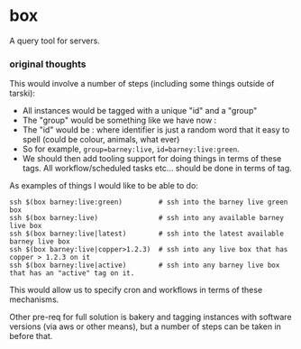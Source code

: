 box
===

A query tool for servers.

### original thoughts

This would involve a number of steps (including some things outside of tarski):
 - All instances would be tagged with a unique "id" and a "group"
 - The "group" would be something like we have now <customer>:<role>
 - The "id" would be <group>:<identifier> where identifier is just a random word
   that it easy to spell (could be colour, animals, what ever)
 - So for example,  `group=barney:live`, `id=barney:live:green`.
 - We should then add tooling support for doing things in terms of these tags. All
   workflow/scheduled tasks etc... should be done in terms of tag.

As examples of things I would like to be able to do:

```
ssh $(box barney:live:green)         # ssh into the barney live green box
ssh $(box barney:live)               # ssh into any available barney live box
ssh $(box barney:live|latest)        # ssh into the latest available barney live box
ssh $(box barney:live|copper>1.2.3)  # ssh into any live box that has copper > 1.2.3 on it
ssh $(box barney:live|active)        # ssh into any barney live box that has an "active" tag on it.
```

This would allow us to specify cron and workflows in terms of these
mechanisms.


Other pre-req for full solution is bakery and tagging instances with
software versions (via aws or other means), but a number of steps can
be taken in before that.



